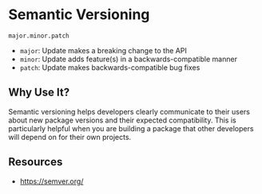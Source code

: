# Semantic Versioning

`major.minor.patch`

* `major`: Update makes a breaking change to the API
* `minor`: Update adds feature(s) in a backwards-compatible manner
* `patch`: Update makes backwards-compatible bug fixes

## Why Use It?

Semantic versioning helps developers clearly communicate to their users about new package versions and their expected compatibility. This is particularly helpful when you are building a package that other developers will depend on for their own projects.

## Resources

* https://semver.org/
